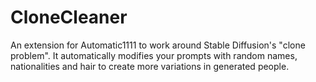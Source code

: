 # CloneCleaner
 An extension for Automatic1111 to work around Stable Diffusion's "clone problem". It automatically modifies your prompts with random names, nationalities and hair to create more variations in generated people.

